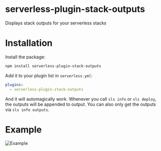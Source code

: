 # serverless-plugin-stack-outputs
Displays stack outputs for your serverless stacks

# Installation
Install the package:
```bash
npm install serverless-plugin-stack-outputs
```

Add it to your plugin list in `serverless.yml`:

```yaml
plugins:
  - serverless-plugin-stack-outputs
```

And it will automagically work. Whenever you call `sls info` or `sls deploy`, the outputs will be appended to output. You can also only get the outputs via `sls info outputs`.

# Example
![Example](https://raw.githubusercontent.com/svdgraaf/serverless-plugin-stack-outputs/master/docs/example.gif)
